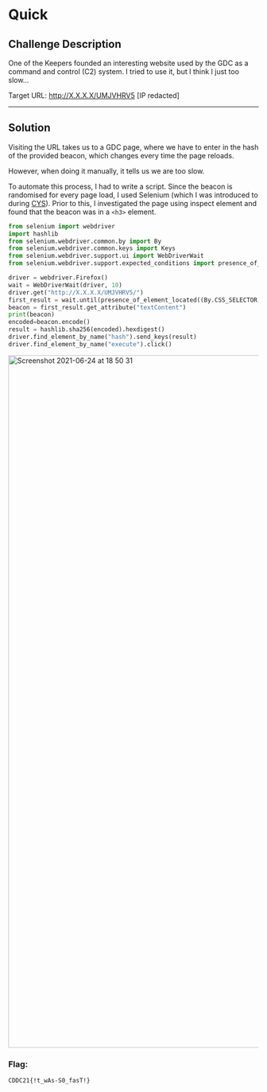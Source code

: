 # Quick

## Challenge Description
One of the Keepers founded an interesting website used by the GDC as a command and control (C2) system. I tried to use it, but I think I just too slow…

Target URL: http://X.X.X.X/UMJVHRV5 [IP redacted]

---

## Solution
Visiting the URL takes us to a GDC page, where we have to enter in the hash of the provided beacon, which changes every time the page reloads.

However, when doing it manually, it tells us we are too slow.

To automate this process, I had to write a script. Since the beacon is randomised for every page load, I used Selenium (which I was introduced to during [CYS](/CYS%202021)). Prior to this, I investigated the page using inspect element and found that the beacon was in a `<h3>` element.

```python
from selenium import webdriver
import hashlib
from selenium.webdriver.common.by import By
from selenium.webdriver.common.keys import Keys
from selenium.webdriver.support.ui import WebDriverWait
from selenium.webdriver.support.expected_conditions import presence_of_element_located

driver = webdriver.Firefox()
wait = WebDriverWait(driver, 10)
driver.get("http://X.X.X.X/UMJVHRV5/")
first_result = wait.until(presence_of_element_located((By.CSS_SELECTOR, "h3")))
beacon = first_result.get_attribute("textContent")
print(beacon)
encoded=beacon.encode()
result = hashlib.sha256(encoded).hexdigest()
driver.find_element_by_name("hash").send_keys(result)
driver.find_element_by_name("execute").click()
```

<img width="1392" alt="Screenshot 2021-06-24 at 18 50 31" src="https://user-images.githubusercontent.com/40383042/126438796-ef360a73-6ce2-4e6d-b4dd-ce2aed667268.png">

### Flag:
```
CDDC21{!t_wAs-S0_fasT!}
```
